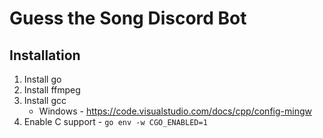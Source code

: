 # Guess the Song Discord Bot

## Installation

1. Install go
2. Install ffmpeg
3. Install gcc
    - Windows - https://code.visualstudio.com/docs/cpp/config-mingw
3. Enable C support - `go env -w CGO_ENABLED=1`
